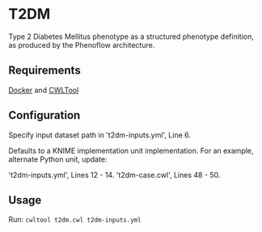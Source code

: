 # T2DM

Type 2 Diabetes Mellitus phenotype as a structured phenotype definition, as produced by the Phenoflow architecture.

## Requirements

[Docker](https://docs.docker.com/install/) and [CWLTool](https://github.com/common-workflow-language/cwltool#install)

## Configuration

Specify input dataset path in 't2dm-inputs.yml', Line 6.

Defaults to a KNIME implementation unit implementation. For an example, alternate Python unit, update:

't2dm-inputs.yml', Lines 12 - 14.
't2dm-case.cwl', Lines 48 - 50.

## Usage

Run: `cwltool t2dm.cwl t2dm-inputs.yml`
